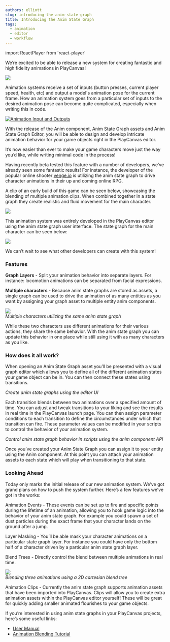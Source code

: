 ```yaml
---
authors: elliott
slug: introducing-the-anim-state-graph
title: Introducing the Anim State Graph
tags:
  - animation
  - editor
  - workflow
---
```


import ReactPlayer from 'react-player'

We’re excited to be able to release a new system for creating fantastic and high fidelity animations in PlayCanvas!

[![](/img/animation-and-graph-2.gif)](/img/animation-and-graph-2.gif)

<!-- truncate -->

Animation systems receive a set of inputs (button presses, current player speed, health, etc) and output a model's animation pose for the current frame. How an animation system goes from a particular set of inputs to the desired animation pose can become quite complicated, especially when writing this in code.

[![Animation Input and Outputs](/img/anim-inputs-and-outputs.png)](/img/anim-inputs-and-outputs.png)

With the release of the Anim component, Anim State Graph assets and Anim State Graph Editor, you will be able to design and develop intricate animation behavior for your game objects right in the PlayCanvas editor.

It’s now easier than ever to make your game characters move just the way you’d like, while writing minimal code in the process!

Having recently beta tested this feature with a number of developers, we’ve already seen some fantastic results! For instance, the developer of the popular online shooter [venge.io](https://venge.io/) is utilizing the anim state graph to drive character animations in their up and coming online RPG.

A clip of an early build of this game can be seen below, showcasing the blending of multiple animation clips. When combined together in a state graph they create realistic and fluid movement for the main character.

![](/img/cem-prototype.gif)

This animation system was entirely developed in the PlayCanvas editor using the anim state graph user interface. The state graph for the main character can be seen below:

![](/img/anim-state-graph.png)

We can’t wait to see what other developers can create with this system!

### Features

**Graph Layers** - Split your animation behavior into separate layers. For instance: locomotion animations can be separated from facial expressions.

**Multiple characters** - Because anim state graphs are stored as assets, a single graph can be used to drive the animation of as many entities as you want by assigning your graph asset to multiple entity anim components.

![](/img/anim-state-graph-shared.gif)  
_Multiple characters utilizing the same anim state graph_

While these two characters use different animations for their various actions, they share the same behavior. With the anim state graph you can update this behavior in one place while still using it with as many characters as you like.

### How does it all work?

When opening an Anim State Graph asset you’ll be presented with a visual graph editor which allows you to define all of the different animation states your game object can be in. You can then connect these states using transitions.

<ReactPlayer playing controls url="/img/anim-create-state-graph.mp4" />

_Create anim state graphs using the editor UI_

Each transition blends between two animations over a specified amount of time. You can adjust and tweak transitions to your liking and see the results in real time in the PlayCanvas launch page. You can then assign parameter conditions to each transition to define the circumstances under which that transition can fire. These parameter values can be modified in your scripts to control the behavior of your animation system.

<ReactPlayer playing controls url="/img/anim-script-trigger.mp4" />

_Control anim state graph behavior in scripts using the anim component API_

Once you’ve created your Anim State Graph you can assign it to your entity using the Anim component. At this point you can attach your animation assets to each state which will play when transitioning to that state.

### Looking Ahead

Today only marks the initial release of our new animation system. We’ve got grand plans on how to push the system further. Here’s a few features we’ve got in the works:

Animation Events - These events can be set up to fire and specific points during the lifetime of an animation, allowing you to hook game logic into the behavior of your anim state graph. For example you could spawn a set of dust particles during the exact frame that your character lands on the ground after a jump.

Layer Masking - You’ll be able mask your character animations on a particular state graph layer. For instance you could have only the bottom half of a character driven by a particular anim state graph layer.

Blend Trees - Directly control the blend between multiple animations in real time.

![](/img/anim-blend-trees.gif)  
_Blending three animations using a 2D cartesian blend tree_

Animation Clips - Currently the anim state graph supports animation assets that have been imported into PlayCanvas. Clips will allow you to create extra animation assets within the PlayCanvas editor yourself! These will be great for quickly adding smaller animated flourishes to your game objects.

If you’re interested in using anim state graphs in your PlayCanvas projects, here’s some useful links:

- [User Manual](https://developer.playcanvas.com/user-manual/animation/)
- [Animation Blending Tutorial](https://developer.playcanvas.com/tutorials/anim-blending/)
